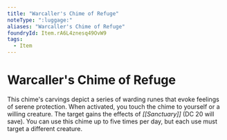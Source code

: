 ```yaml
---
title: "Warcaller's Chime of Refuge"
noteType: ":luggage:"
aliases: "Warcaller's Chime of Refuge"
foundryId: Item.rA6L4znesq49OvW9
tags:
  - Item
---
```


# Warcaller's Chime of Refuge

This chime's carvings depict a series of warding runes that evoke feelings of serene protection. When activated, you touch the chime to yourself or a willing creature. The target gains the effects of _[[Sanctuary]]_ (DC 20 will save). You can use this chime up to five times per day, but each use must target a different creature.
